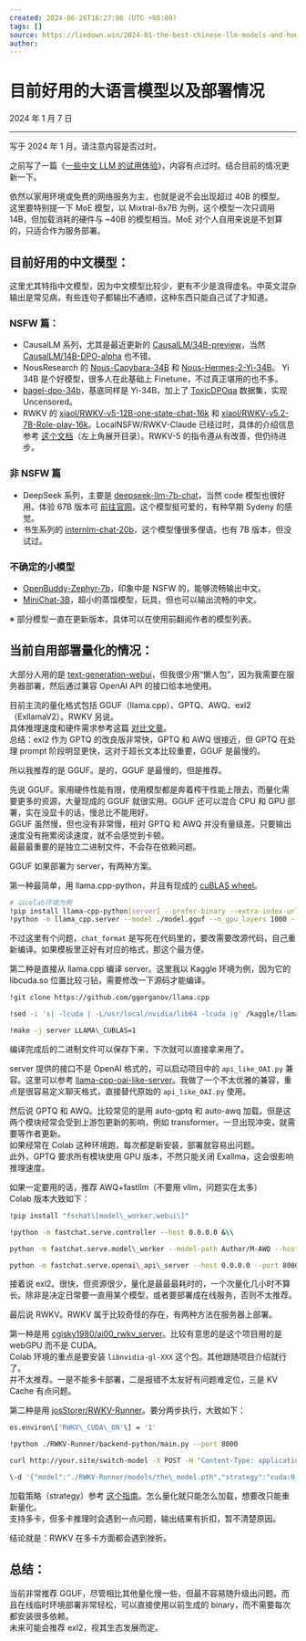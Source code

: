 ```yaml
---
created: 2024-06-26T16:27:06 (UTC +08:00)
tags: []
source: https://liedown.win/2024-01-the-best-chinese-llm-models-and-how-to-deploy/#comments
author:
---
```


# 目前好用的大语言模型以及部署情况

2024 年 1 月 7 日

---

写于 2024 年 1 月。请注意内容是否过时。

之前写了一篇《[一些中文 LLM 的试用体验](https://liedown.win/2023/11/03/lets-try-some-chinese-llm/)》，内容有点过时。结合目前的情况更新一下。

依然以家用环境或免费的网络服务为主，也就是说不会出现超过 40B 的模型。  
这里要特别提一下 MoE 模型，以 Mixtral-8x7B 为例，这个模型一次只调用 14B，但加载消耗的硬件与 ~40B 的模型相当。MoE 对个人自用来说是不划算的，只适合作为服务部署。

## 目前好用的中文模型：

这里尤其特指中文模型，因为中文模型比较少，更有不少是浪得虚名。中英文混杂输出是常见病，有些连句子都输出不通顺，这种东西只能自己试了才知道。

### NSFW 篇：

- CausalLM 系列，尤其是最近更新的 [CausalLM/34B-preview](https://huggingface.co/CausalLM/34B-preview)，当然 [CausalLM/14B-DPO-alpha](https://huggingface.co/CausalLM/14B-DPO-alpha) 也不错。
- NousResearch 的 [Nous-Capybara-34B](https://huggingface.co/NousResearch/Nous-Capybara-34B) 和 [Nous-Hermes-2-Yi-34B](https://huggingface.co/NousResearch/Nous-Hermes-2-Yi-34B)。 Yi 34B 是个好模型，很多人在此基础上 Finetune，不过真正堪用的也不多。
- [bagel-dpo-34b](https://huggingface.co/jondurbin/bagel-dpo-34b-v0.2)，基底同样是 Yi-34B，加上了 [ToxicDPOqa](https://huggingface.co/datasets/NobodyExistsOnTheInternet/ToxicDPOqa) 数据集，实现 Uncensored。
- RWKV 的 [xiaol/RWKV-v5-12B-one-state-chat-16k](https://huggingface.co/xiaol/RWKV-v5-12B-one-state-chat-16k) 和 [xiaol/RWKV-v5.2-7B-Role-play-16k](https://huggingface.co/xiaol/RWKV-v5.2-7B-Role-play-16k)。LocalNSFW/RWKV-Claude 已经过时，具体的介绍信息参考 [这个文档](https://i1ggpdh0dkj.feishu.cn/wiki/FLd8wd5lLixdhgklRqqc09fdn5g)（左上角展开目录）。RWKV-5 的指令遵从有改善，但仍待进步。

### 非 NSFW 篇

- DeepSeek 系列，主要是 [deepseek-llm-7b-chat](https://huggingface.co/deepseek-ai/deepseek-llm-7b-chat)，当然 code 模型也很好用。体验 67B 版本可 [前往官网](https://chat.deepseek.com/)。这个模型挺可爱的，有种早期 Sydeny 的感觉。
- 书生系列的 [internlm-chat-20b](https://huggingface.co/internlm/internlm-chat-20b)，这个模型懂很多俚语。也有 7B 版本，但没试过。

### 不确定的小模型

- [OpenBuddy-Zephyr-7b](https://huggingface.co/OpenBuddy/openbuddy-zephyr-7b-v14.1)，印象中是 NSFW 的，能够流畅输出中文。
- [MiniChat-3B](https://huggingface.co/GeneZC/MiniChat-1.5-3B)，超小的蒸馏模型，玩具，但也可以输出流畅的中文。

※ 部分模型一直在更新版本，具体可以在使用前翻阅作者的模型列表。

## 当前自用部署量化的情况：

大部分人用的是 [text-generation-webui](https://github.com/oobabooga/text-generation-webui)，但我很少用“懒人包”，因为我需要在服务器部署，然后通过兼容 OpenAI API 的接口给本地使用。

目前主流的量化格式包括 GGUF（llama.cpp）、GPTQ、AWQ、exl2（ExllamaV2）。RWKV 另说。  
具体推理速度和硬件需求参考这篇 [对比文章](https://oobabooga.github.io/blog/posts/gptq-awq-exl2-llamacpp/)。  
总结：exl2 作为 GPTQ 的改良版非常快，GPTQ 和 AWQ 很接近，但 GPTQ 在处理 prompt 阶段明显更快，这对于超长文本比较重要，GGUF 是最慢的。

所以我推荐的是 GGUF。是的，GGUF 是最慢的，但是推荐。

先说 GGUF。家用硬件性能有限，使用模型都是奔着榨干性能上限去，而量化需要更多的资源，大量现成的 GGUF 就很实用。GGUF 还可以混合 CPU 和 GPU 部署，实在没显卡的话，慢总比不能用好。  
GGUF 虽然慢，但也没有非常慢，相对 GPTQ 和 AWQ 并没有量级差。只要输出速度没有拖累阅读速度，就不会感觉到卡顿。  
最最最重要的是独立二进制文件，不会存在依赖问题。

GGUF 如果部署为 server，有两种方案。

第一种最简单，用 llama.cpp-python，并且有现成的 [cuBLAS wheel](https://github.com/jllllll/llama-cpp-python-cuBLAS-wheels)。

```bash
# 以colab环境为例
!pip install llama-cpp-python[server] --prefer-binary --extra-index-url=https://jllllll.github.io/llama-cpp-python-cuBLAS-wheels/AVX2/cu118
!python -m llama_cpp.server --model ./model.gguf --n_gpu_layers 1000 --chat_format chatml --host 0.0.0.0 --port 8000
```

不过这里有个问题，`chat_format` 是写死在代码里的，要改需要改源代码，自己重新编译。如果模板里正好有对应的格式，那这个最方便。

第二种是直接从 llama.cpp 编译 server。这里我以 Kaggle 环境为例，因为它的 libcuda.so 位置比较刁钻，需要修改一下源码才能编译。

```bash
!git clone https://github.com/ggerganov/llama.cpp

!sed -i 's| -lcuda | -L/usr/local/nvidia/lib64 -lcuda |g' /kaggle/llama.cpp/Makefile

!make -j server LLAMA\_CUBLAS=1
```

编译完成后的二进制文件可以保存下来，下次就可以直接拿来用了。

server 提供的接口不是 OpenAI 格式的，可以启动项目中的 `api_like_OAI.py` 兼容。这里可以参考 [llama-cpp-oai-like-server](https://github.com/tastypear/llama-cpp-oai-like-server)。我做了一个不太优雅的兼容，重点是很容易定义聊天格式，直接替代原始的 `api_like_OAI.py` 使用。

然后说 GPTQ 和 AWQ。比较常见的是用 auto-gptq 和 auto-awq 加载。但是这两个模块经常会受到上游包更新的影响，例如 transformer。一旦出现冲突，就需要等作者更新。  
如果经常在 Colab 这种环境跑，每次都是新安装，部署就容易出问题。  
此外，GPTQ 要求所有模块使用 GPU 版本，不然只能关闭 Exallma，这会很影响推理速度。

如果一定要用的话，推荐 AWQ+fastllm（不要用 vllm，问题实在太多）  
Colab 版本大致如下：

```bash
!pip install "fschat\[model\_worker,webui\]"

!python -m fastchat.serve.controller --host 0.0.0.0 &\\

python -m fastchat.serve.model\_worker --model-path Author/M-AWQ --host 0.0.0.0 &\\

python -m fastchat.serve.openai\_api\_server --host 0.0.0.0 --port 8000
```

接着说 exl2。很快，但资源很少，量化是最最最耗时的，一个次量化几小时不算长。除非是决定日常要一直用某个模型，或者要部署成在线服务，否则不太推荐。

最后说 RWKV。RWKV 属于比较奇怪的存在，有两种方法在服务器上部署。

第一种是用 [cgisky1980/ai00_rwkv_server](https://github.com/cgisky1980/ai00_rwkv_server)。比较有意思的是这个项目用的是 webGPU 而不是 CUDA。  
Colab 环境的重点是要安装 `libnvidia-gl-XXX` 这个包。其他跟随项目介绍就行了。  
并不太推荐。一是不能多卡部署，二是报错不太友好有问题难定位，三是 KV Cache 有点问题。

第二种是用 [josStorer/RWKV-Runner](https://github.com/josStorer/RWKV-Runner)。要分两步执行，大致如下：

```bash
os.environ\['RWKV\_CUDA\_ON'\] = '1'

!python ./RWKV-Runner/backend-python/main.py --port 8000

curl http://your.site/switch-model -X POST -H "Content-Type: application/json"\\

\-d '{"model":"./RWKV-Runner/models/the\_model.pth","strategy":"cuda:0 fp16 \*20 -> cuda:1 fp16"}'
```

加载策略（strategy）参考 [这个指南](https://zhuanlan.zhihu.com/p/609154637)。怎么量化就只能怎么加载，想要改只能重新量化。  
支持多卡，但多卡推理时会遇到一点问题，输出结果有折扣，暂不清楚原因。

结论就是：RWKV 在多卡方面都会遇到挫折。

## 总结：

当前非常推荐 GGUF，尽管相比其他量化慢一些，但最不容易随升级出问题。而且在线临时环境部署非常轻松，可以直接使用以前生成的 binary，而不需要每次都安装很多依赖。  
未来可能会推荐 exl2，视其生态发展而定。
